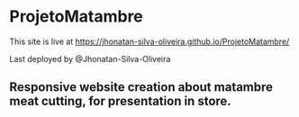 # ProjetoMatambre

  This site is live at https://jhonatan-silva-oliveira.github.io/ProjetoMatambre/

  Last deployed by @Jhonatan-Silva-Oliveira
  
## Responsive website creation about matambre meat cutting, for presentation in store.
